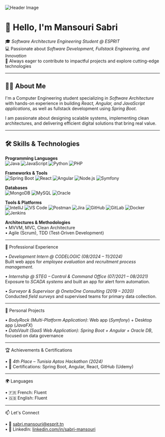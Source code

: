 ![Header Image](⁦https://camo.githubusercontent.com/c4a36e4d785abf0d18994460af182ce55df8155200dfe51bb0c9ea3b00cf194c/68747470733a2f2f696e646f616e616c79746963612e636f6d2f7374617469632f696d616765732f62616e6e6572722e676966⁩)
# 👋 Hello, I'm Mansouri Sabri  

🎓 *Software Architecture Engineering Student @ ESPRIT*  
💻 Passionate about *Software Development, Fullstack Engineering, and Innovation*  
🚀 Always eager to contribute to impactful projects and explore cutting-edge technologies  

---

## 🧑‍💻 About Me  
I'm a Computer Engineering student specializing in *Software Architecture* with hands-on experience in building *React, Angular, and JavaScript applications*, as well as fullstack development using *Spring Boot*.  

I am passionate about designing scalable systems, implementing clean architectures, and delivering efficient digital solutions that bring real value.  

---

## 🛠️ Skills & Technologies  

**Programming Languages**  
![Java](https://img.shields.io/badge/-Java-007396?style=for-the-badge&logo=java&logoColor=white) 
![JavaScript](https://img.shields.io/badge/-JavaScript-F7DF1E?style=for-the-badge&logo=javascript&logoColor=black) 
![Python](https://img.shields.io/badge/-Python-3776AB?style=for-the-badge&logo=python&logoColor=white) 
![PHP](https://img.shields.io/badge/-PHP-777BB4?style=for-the-badge&logo=php&logoColor=white) 

**Frameworks & Tools**  
![Spring Boot](https://img.shields.io/badge/-Spring%20Boot-6DB33F?style=for-the-badge&logo=spring-boot&logoColor=white) 
![React](https://img.shields.io/badge/-React-61DAFB?style=for-the-badge&logo=react&logoColor=black) 
![Angular](https://img.shields.io/badge/-Angular-DD0031?style=for-the-badge&logo=angular&logoColor=white) 
![Node.js](https://img.shields.io/badge/-Node.js-339933?style=for-the-badge&logo=node.js&logoColor=white) 
![Symfony](https://img.shields.io/badge/-Symfony-000000?style=for-the-badge&logo=symfony&logoColor=white) 

**Databases**  
![MongoDB](https://img.shields.io/badge/-MongoDB-47A248?style=for-the-badge&logo=mongodb&logoColor=white) 
![MySQL](https://img.shields.io/badge/-MySQL-4479A1?style=for-the-badge&logo=mysql&logoColor=white) 
![Oracle](https://img.shields.io/badge/-Oracle-F80000?style=for-the-badge&logo=oracle&logoColor=white)  

**Tools & Platforms**  
![IntelliJ](https://img.shields.io/badge/-IntelliJ-000000?style=for-the-badge&logo=intellij-idea&logoColor=white) 
![VS Code](https://img.shields.io/badge/-VS%20Code-007ACC?style=for-the-badge&logo=visual-studio-code&logoColor=white) 
![Postman](https://img.shields.io/badge/-Postman-FF6C37?style=for-the-badge&logo=postman&logoColor=white) 
![Jira](https://img.shields.io/badge/-Jira-0052CC?style=for-the-badge&logo=jira&logoColor=white) 
![GitHub](https://img.shields.io/badge/-GitHub-181717?style=for-the-badge&logo=github&logoColor=white) 
![GitLab](https://img.shields.io/badge/-GitLab-FCA121?style=for-the-badge&logo=gitlab&logoColor=white) 
![Docker](https://img.shields.io/badge/-Docker-2496ED?style=for-the-badge&logo=docker&logoColor=white) 
![Jenkins](https://img.shields.io/badge/-Jenkins-D24939?style=for-the-badge&logo=jenkins&logoColor=white)  

**Architectures & Methodologies**  
• MVVM, MVC, Clean Architecture  
• Agile (Scrum), TDD (Test-Driven Development)  

---


💼 Professional Experience  

•  *Development Intern @ CODELOGIC (08/2024 – 11/2024)*  
  Built web apps for *employee evaluation* and *recruitment process management*.  

•  *Internship @ STEG – Control & Command Office (07/2021 – 08/2021)*  
  Exposure to *SCADA systems* and built an app for alert form automation.  

•  *Surveyor & Supervisor @ OnetoOne Consulting (2019 – 2020)*  
  Conducted *field surveys* and supervised teams for primary data collection.  

---

📌 Personal Projects  

•  *BodyRock (Multi-Platform Application)*: Web app (*Symfony*) + Desktop app (*JavaFX*)  
•  *DatsVault (SaaS Web Application)*: *Spring Boot + Angular + Oracle DB*, focused on data governance  

---

🏆 Achievements & Certifications  

•  🥉 *4th Place – Tunisia Aptos Hackathon (2024)*  
•  📜 Certifications: Spring Boot, Angular, React, GitHub (Udemy)  

---

🌍 Languages  

•  🇫🇷 French: Fluent  
•  🇬🇧 English: Fluent  

---

📫 Let's Connect  

•  📧 [sabri.mansouri@esprit.tn](mailto:sabri.mansouri@esprit.tn)  
•  💼 LinkedIn: [⁦linkedin.com/in/sabri-mansouri⁩](#)  

